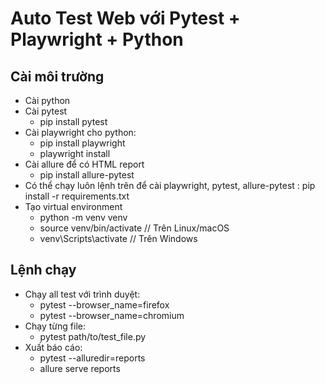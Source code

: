 # Auto Test Web với Pytest + Playwright + Python
## Cài môi trường
- Cài python
- Cài pytest
  - pip install pytest
- Cài playwright cho python:
  - pip install playwright
  - playwright install
- Cài allure để có HTML report
  - pip install allure-pytest
- Có thể chạy luôn lệnh trên để cài playwright, pytest, allure-pytest  : pip install -r requirements.txt 
- Tạo virtual environment
  - python -m venv venv
  - source venv/bin/activate  // Trên Linux/macOS
  - venv\Scripts\activate     // Trên Windows
## Lệnh chạy
- Chạy all test với trình duyệt:
  - pytest --browser_name=firefox
  - pytest --browser_name=chromium
- Chạy từng file:
  - pytest path/to/test_file.py
- Xuất báo cáo:
  - pytest --alluredir=reports
  - allure serve reports

